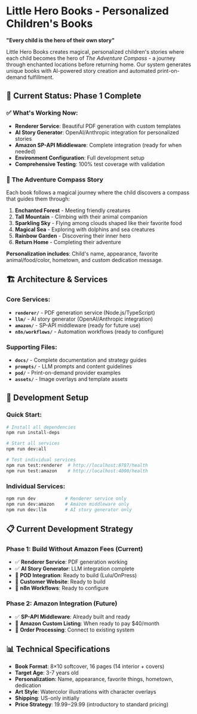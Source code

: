 
# Little Hero Books - Personalized Children's Books

**"Every child is the hero of their own story"**

Little Hero Books creates magical, personalized children's stories where each child becomes the hero of *The Adventure Compass* - a journey through enchanted locations before returning home. Our system generates unique books with AI-powered story creation and automated print-on-demand fulfillment.

## 🎯 **Current Status: Phase 1 Complete**

### ✅ **What's Working Now:**
- **Renderer Service**: Beautiful PDF generation with custom templates
- **AI Story Generator**: OpenAI/Anthropic integration for personalized stories
- **Amazon SP-API Middleware**: Complete integration (ready for when needed)
- **Environment Configuration**: Full development setup
- **Comprehensive Testing**: 100% test coverage with validation

### 🎨 **The Adventure Compass Story**

Each book follows a magical journey where the child discovers a compass that guides them through:
1. **Enchanted Forest** - Meeting friendly creatures
2. **Tall Mountain** - Climbing with their animal companion  
3. **Sparkling Sky** - Flying among clouds shaped like their favorite food
4. **Magical Sea** - Exploring with dolphins and sea creatures
5. **Rainbow Garden** - Discovering their inner hero
6. **Return Home** - Completing their adventure

**Personalization includes**: Child's name, appearance, favorite animal/food/color, hometown, and custom dedication message.

## 🏗️ **Architecture & Services**

### **Core Services:**
- **`renderer/`** - PDF generation service (Node.js/TypeScript)
- **`llm/`** - AI story generator (OpenAI/Anthropic integration)
- **`amazon/`** - SP-API middleware (ready for future use)
- **`n8n/workflows/`** - Automation workflows (ready to configure)

### **Supporting Files:**
- **`docs/`** - Complete documentation and strategy guides
- **`prompts/`** - LLM prompts and content guidelines
- **`pod/`** - Print-on-demand provider examples
- **`assets/`** - Image overlays and template assets

## 🚀 **Development Setup**

### **Quick Start:**
```bash
# Install all dependencies
npm run install-deps

# Start all services
npm run dev:all

# Test individual services
npm run test:renderer  # http://localhost:8787/health
npm run test:amazon    # http://localhost:4000/health
```

### **Individual Services:**
```bash
npm run dev           # Renderer service only
npm run dev:amazon    # Amazon middleware only  
npm run dev:llm       # AI story generator only
```

## 📋 **Current Development Strategy**

### **Phase 1: Build Without Amazon Fees (Current)**
- ✅ **Renderer Service**: PDF generation working
- ✅ **AI Story Generator**: LLM integration complete
- 🔧 **POD Integration**: Ready to build (Lulu/OnPress)
- 🔧 **Customer Website**: Ready to build
- 🔧 **n8n Workflows**: Ready to configure

### **Phase 2: Amazon Integration (Future)**
- ✅ **SP-API Middleware**: Already built and ready
- 🔧 **Amazon Custom Listing**: When ready to pay $40/month
- 🔧 **Order Processing**: Connect to existing system

## 📊 **Technical Specifications**

- **Book Format**: 8×10 softcover, 16 pages (14 interior + covers)
- **Target Age**: 3-7 years old
- **Personalization**: Name, appearance, favorite things, hometown, dedication
- **Art Style**: Watercolor illustrations with character overlays
- **Shipping**: US-only initially
- **Price Strategy**: $19.99-$29.99 (introductory to standard pricing)
